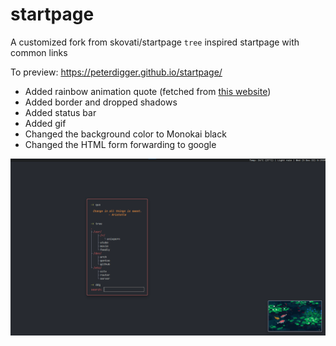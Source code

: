 # startpage

A customized fork from skovati/startpage ```tree``` inspired startpage with common links

To preview: https://peterdigger.github.io/startpage/

- Added rainbow animation quote (fetched from [this website](https://github.com/lukePeavey/quotable))
- Added border and dropped shadows
- Added status bar
- Added gif
- Changed the background color to Monokai black
- Changed the HTML form forwarding to google

![Screenshot](screenshot.png)
